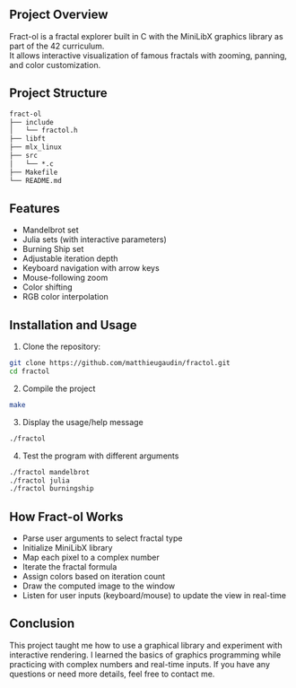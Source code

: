 ## Project Overview

Fract-ol is a fractal explorer built in C with the MiniLibX graphics library as part of the 42 curriculum.  
It allows interactive visualization of famous fractals with zooming, panning, and color customization.


## Project Structure

```md
fract-ol
├── include
│   └── fractol.h
├── libft
├── mlx_linux
├── src
│   └── *.c
├── Makefile
└── README.md
```


## Features

- Mandelbrot set
- Julia sets (with interactive parameters)
- Burning Ship set
- Adjustable iteration depth
- Keyboard navigation with arrow keys
- Mouse-following zoom
- Color shifting
- RGB color interpolation


## Installation and Usage

1. Clone the repository:
```bash
git clone https://github.com/matthieugaudin/fractol.git
cd fractol
```
2. Compile the project
```bash
make
```
3. Display the usage/help message
```bash
./fractol
```
4. Test the program with different arguments
```bash
./fractol mandelbrot
./fractol julia
./fractol burningship
```


## How Fract-ol Works

- Parse user arguments to select fractal type
- Initialize MiniLibX library
- Map each pixel to a complex number
- Iterate the fractal formula
- Assign colors based on iteration count
- Draw the computed image to the window
- Listen for user inputs (keyboard/mouse) to update the view in real-time


## Conclusion

This project taught me how to use a graphical library and experiment with interactive rendering.
I learned the basics of graphics programming while practicing with complex numbers and real-time inputs.
If you have any questions or need more details, feel free to contact me.
